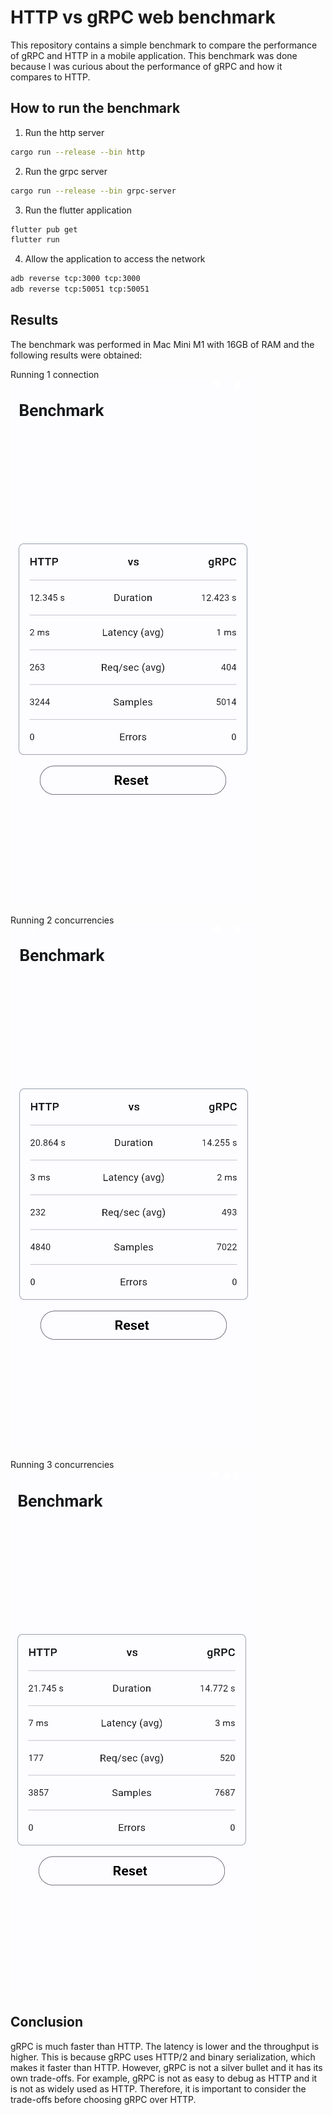 # HTTP vs gRPC web benchmark
This repository contains a simple benchmark to compare the performance of gRPC and HTTP in a mobile application. This benchmark was done because I was curious about the performance of gRPC and how it compares to HTTP.

## How to run the benchmark
1. Run the http server
```bash
cargo run --release --bin http
```

2. Run the grpc server
```bash
cargo run --release --bin grpc-server
```

3. Run the flutter application
```bash
flutter pub get
flutter run
```

4. Allow the application to access the network
```bash
adb reverse tcp:3000 tcp:3000
adb reverse tcp:50051 tcp:50051
```

## Results
The benchmark was performed in Mac Mini M1 with 16GB of RAM and the following results were obtained:

Running 1 connection
![Benchmark with 1 concurrency](images/1.png?raw=true)

Running 2 concurrencies
![Benchmark with 2 concurrencies](images/2.png?raw=true)

Running 3 concurrencies
![Benchmark with 3 concurrencies](images/3.png?raw=true)


## Conclusion
gRPC is much faster than HTTP. The latency is lower and the throughput is higher. This is because gRPC uses HTTP/2 and binary serialization, which makes it faster than HTTP. However, gRPC is not a silver bullet and it has its own trade-offs. For example, gRPC is not as easy to debug as HTTP and it is not as widely used as HTTP. Therefore, it is important to consider the trade-offs before choosing gRPC over HTTP.
```